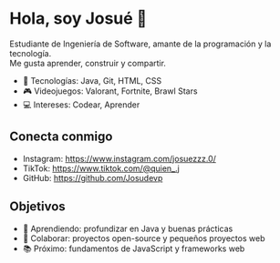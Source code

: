 # Hola, soy Josué 👋

Estudiante de Ingeniería de Software, amante de la programación y la tecnología.  
Me gusta aprender, construir y compartir.

- 🔧 Tecnologías: Java, Git, HTML, CSS
- 🎮 Videojuegos: Valorant, Fortnite, Brawl Stars
- 💻 Intereses: Codear, Aprender

## Conecta conmigo
- Instagram: https://www.instagram.com/josuezzz.0/
- TikTok: https://www.tiktok.com/@quien_.j
- GitHub: https://github.com/Josudevp

## Objetivos
- 🌱 Aprendiendo: profundizar en Java y buenas prácticas
- 🤝 Colaborar: proyectos open-source y pequeños proyectos web
- 📚 Próximo: fundamentos de JavaScript y frameworks web
